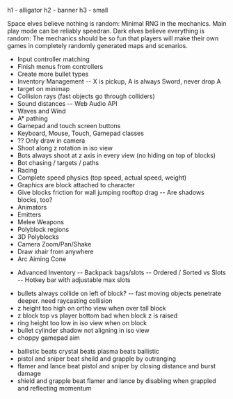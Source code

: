 h1 - alligator
h2 - banner
h3 - small

<!--
      ::::::::   ::::::::  :::::::::  ::::::::::          ::::::::   ::::::::  ::::    :::  ::::::::  :::::::::: ::::::::: :::::::::::
    :+:    :+: :+:    :+: :+:    :+: :+:                :+:    :+: :+:    :+: :+:+:   :+: :+:    :+: :+:        :+:    :+:    :+:
   +:+        +:+    +:+ +:+    +:+ +:+                +:+        +:+    +:+ :+:+:+  +:+ +:+        +:+        +:+    +:+    +:+
  +#+        +#+    +:+ +#++:++#:  +#++:++#           +#+        +#+    +:+ +#+ +:+ +#+ +#+        +#++:++#   +#++:++#+     +#+
 +#+        +#+    +#+ +#+    +#+ +#+                +#+        +#+    +#+ +#+  +#+#+# +#+        +#+        +#+           +#+
#+#    #+# #+#    #+# #+#    #+# #+#                #+#    #+# #+#    #+# #+#   #+#+# #+#    #+# #+#        #+#           #+#
########   ########  ###    ### ##########          ########   ########  ###    ####  ########  ########## ###           ###
-->
Space elves believe nothing is random:
    Minimal RNG in the mechanics. Main play mode can be reliably speedran.
Dark elves believe everything is random:
    The mechanics should be so fun that players will make their
    own games in completely randomly generated maps and scenarios.

<!--
      :::::::::   ::::::::          :::::::::: ::::::::::: :::::::::   :::::::: :::::::::::
     :+:    :+: :+:    :+:         :+:            :+:     :+:    :+: :+:    :+:    :+:
    +:+    +:+ +:+    +:+         +:+            +:+     +:+    +:+ +:+           +:+
   +#+    +:+ +#+    +:+         :#::+::#       +#+     +#++:++#:  +#++:++#++    +#+
  +#+    +#+ +#+    +#+         +#+            +#+     +#+    +#+        +#+    +#+
 #+#    #+# #+#    #+#         #+#            #+#     #+#    #+# #+#    #+#    #+#
#########   ########          ###        ########### ###    ###  ########     ###
-->

- Input controller matching
- Finish menus from controllers
- Create more bullet types
- Inventory Management
-- X is pickup, A is always Sword, never drop A
- target on minimap
- Collision rays (fast objects go through colliders)
- Sound distances
-- Web Audio API
- Waves and Wind
- A* pathing
- Gamepad and touch screen buttons
- Keyboard, Mouse, Touch, Gamepad classes
- ?? Only draw in camera
- Shoot along z rotation in iso view
- Bots always shoot at z axis in every view (no hiding on top of blocks)
- Bot chasing / targets / paths
- Racing
- Complete speed physics (top speed, actual speed, weight)
- Graphics are block attached to character
- Give blocks friction for wall jumping rooftop drag
-- Are shadows blocks, too?
- Animators
- Emitters
- Melee Weapons
- Polyblock regions
- 3D Polyblocks
- Camera Zoom/Pan/Shake
- Draw xhair from anywhere
- Arc Aiming Cone

<!--
    #                                        #
   # #   ###### ##### ###### #####           # ###### ##### #####  # #    # ######  ####
  #   #  #        #   #      #    #          # #        #   #    # # #   #  #      #
 #     # #####    #   #####  #    #          # #####    #   #####  # ####   #####   ####
 ####### #        #   #      #####     #     # #        #   #    # # #  #   #           #
 #     # #        #   #      #   #     #     # #        #   #    # # #   #  #      #    #
 #     # #        #   ###### #    #     #####  ######   #   #####  # #    # ######  ####

-->
- Advanced Inventory
-- Backpack bags/slots
-- Ordered / Sorted vs Slots
-- Hotkey bar with adjustable max slots


<!--
      :::::::::  :::    :::  ::::::::   ::::::::
     :+:    :+: :+:    :+: :+:    :+: :+:    :+:
    +:+    +:+ +:+    +:+ +:+        +:+
   +#++:++#+  +#+    +:+ :#:        +#++:++#++
  +#+    +#+ +#+    +#+ +#+   +#+#        +#+
 #+#    #+# #+#    #+# #+#    #+# #+#    #+#
#########   ########   ########   ########
-->

- bullets always collide on left of block?
-- fast moving objects penetrate deeper. need raycasting collision
- z height too high on ortho view when over tall block
- z block top vs player bottom bad when block z is raised
- ring height too low in iso view when on block
- bullet cylinder shadow not aligning in iso view
- choppy gamepad aim


<!--
    :::       ::: ::::::::::     :::     :::::::::   ::::::::  ::::    :::          ::::::::::: :::::::::  ::::::::::     :::      ::::::::
   :+:       :+: :+:          :+: :+:   :+:    :+: :+:    :+: :+:+:   :+:              :+:     :+:    :+: :+:          :+: :+:   :+:    :+:
  +:+       +:+ +:+         +:+   +:+  +:+    +:+ +:+    +:+ :+:+:+  +:+              +:+     +:+    +:+ +:+         +:+   +:+  +:+
 +#+  +:+  +#+ +#++:++#   +#++:++#++: +#++:++#+  +#+    +:+ +#+ +:+ +#+              +#+     +#+    +:+ +#++:++#   +#++:++#++: +#++:++#++
+#+ +#+#+ +#+ +#+        +#+     +#+ +#+        +#+    +#+ +#+  +#+#+#              +#+     +#+    +#+ +#+        +#+     +#+        +#+
#+#+# #+#+#  #+#        #+#     #+# #+#        #+#    #+# #+#   #+#+#              #+#     #+#    #+# #+#        #+#     #+# #+#    #+#
###   ###   ########## ###     ### ###         ########  ###    ####          ########### #########  ########## ###     ###  ########
-->
- ballistic beats crystal beats plasma beats ballistic
- pistol and sniper beat sheild and grapple by outranging
- flamer and lance beat pistol and sniper by closing distance and burst damage
- shield and grapple beat flamer and lance by disabling when grappled and reflecting momentum